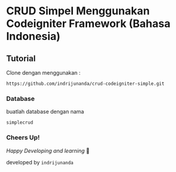 # CRUD Simpel Menggunakan Codeigniter Framework (Bahasa Indonesia)

## Tutorial 

Clone dengan menggunakan :

```
https://github.com/indrijunanda/crud-codeigniter-simple.git
```

### Database 

buatlah database dengan nama

```
simplecrud
```


### Cheers Up!

*Happy Developing and learning* 💪



developed by `indrijunanda`